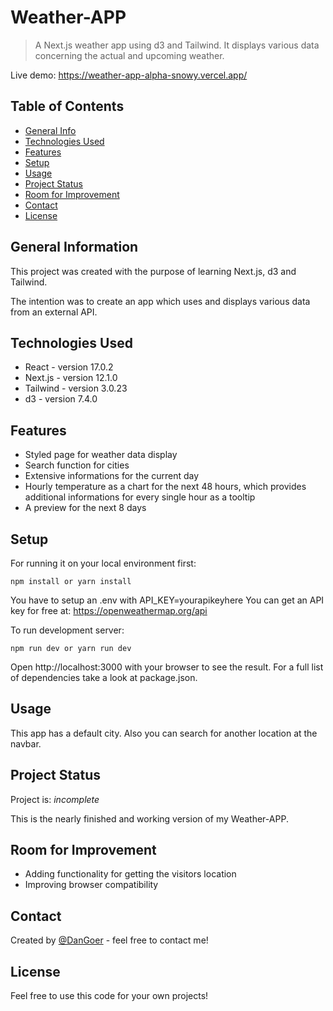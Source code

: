 # Weather-APP

> A Next.js weather app using d3 and Tailwind. It displays various data concerning the actual and upcoming weather.

Live demo: https://weather-app-alpha-snowy.vercel.app/

## Table of Contents

- [General Info](#general-information)
- [Technologies Used](#technologies-used)
- [Features](#features)
- [Setup](#setup)
- [Usage](#usage)
- [Project Status](#project-status)
- [Room for Improvement](#room-for-improvement)
- [Contact](#contact)
- [License](#license)

## General Information

This project was created with the purpose of learning Next.js, d3 and Tailwind.

The intention was to create an app which uses and displays various data from an external API.

## Technologies Used

- React - version 17.0.2
- Next.js - version 12.1.0
- Tailwind - version 3.0.23
- d3 - version 7.4.0

## Features

- Styled page for weather data display
- Search function for cities
- Extensive informations for the current day
- Hourly temperature as a chart for the next 48 hours, which provides additional informations for every single hour as a tooltip
- A preview for the next 8 days

## Setup

For running it on your local environment first:

`npm install or yarn install`

You have to setup an .env with API_KEY=yourapikeyhere
You can get an API key for free at: https://openweathermap.org/api

To run development server:

`npm run dev or yarn run dev`

Open http://localhost:3000 with your browser to see the result.
For a full list of dependencies take a look at package.json.

## Usage

This app has a default city. Also you can search for another location at the navbar.

## Project Status

Project is: _incomplete_

This is the nearly finished and working version of my Weather-APP.

## Room for Improvement

- Adding functionality for getting the visitors location
- Improving browser compatibility

## Contact

Created by [@DanGoer](https://www.github.com/DanGoer/) - feel free to contact me!

## License

Feel free to use this code for your own projects!

